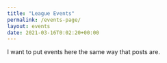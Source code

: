 ```yaml
---
title: "League Events"
permalink: /events-page/
layout: events
date: 2021-03-16T0:02:20+00:00
---
```


I want to put events here the same way that posts are.
